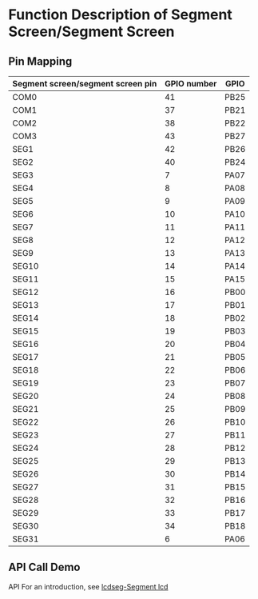 # Function Description of Segment Screen/Segment Screen

## Pin Mapping

| Segment screen/segment screen pin | GPIO number | GPIO |
| --------| -------- | ---- |
| COM0 | 41       | PB25  |
| COM1 | 37       | PB21  |
| COM2 | 38       | PB22  |
| COM3 | 43       | PB27  |
| SEG1 | 42       | PB26 |
| SEG2 | 40      | PB24 |
| SEG3 | 7       | PA07 |
| SEG4 | 8       | PA08 |
| SEG5 | 9       | PA09 |
| SEG6 | 10       | PA10 |
| SEG7 | 11       | PA11 |
| SEG8 | 12       | PA12 |
| SEG9 | 13       | PA13 |
| SEG10 | 14       | PA14 |
| SEG11 | 15       | PA15 |
| SEG12 | 16       | PB00 |
| SEG13 | 17       | PB01 |
| SEG14 | 18       | PB02 |
| SEG15 | 19       | PB03 |
| SEG16 | 20       | PB04 |
| SEG17 | 21       | PB05 |
| SEG18 | 22       | PB06 |
| SEG19 | 23       | PB07 |
| SEG20 | 24       | PB08 |
| SEG21 | 25       | PB09 |
| SEG22 | 26       | PB10 |
| SEG23 | 27       | PB11 |
| SEG24 | 28       | PB12 |
| SEG25 | 29       | PB13 |
| SEG26 | 30       | PB14 |
| SEG27 | 31       | PB15 |
| SEG28 | 32       | PB16 |
| SEG29 | 33       | PB17 |
| SEG30 | 34       | PB18 |
| SEG31 | 6       | PA06 |



## API Call Demo

API For an introduction, see [lcdseg-Segment lcd](https://wiki.luatos.org/api/lcdseg.html)
